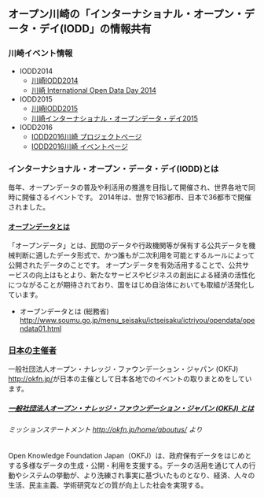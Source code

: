 オープン川崎の「インターナショナル・オープン・データ・デイ(IODD」の情報共有
----------------------

### 川崎イベント情報
* IODD2014
  - [川崎IODD2014](https://github.com/openkawasaki/iodd/tree/master/2014)
  - [川崎 International Open Data Day 2014](https://www.facebook.com/events/450440878389353/)
* IODD2015
  - [川崎IODD2015](https://github.com/openkawasaki/iodd/tree/master/2015)
  - [川崎インターナショナル・オープンデータ・デイ2015](http://openkawasaki.connpass.com/event/11287/)
* IODD2016
  - [IODD2016川崎 プロジェクトページ](https://github.com/openkawasaki/iodd/tree/master/2016)
  - [IODD2016川崎 イベントページ](http://www.meetup.com/ja-JP/open_kawasaki/events/228129500/)

### インターナショナル・オープン・データ・デイ(IODD)とは
毎年、オープンデータの普及や利活用の推進を目指して開催され、世界各地で同時に開催さるイベントです。
2014年は、世界で163都市、日本で36都市で開催されました。

#### <u>オープンデータとは</u>

「オープンデータ」とは、民間のデータや行政機関等が保有する公共データを機械判断に適したデータ形式で、かつ誰もが二次利用を可能とするルールによって公開されたデータのことです。
オープンデータを有効活用することで、公共サービスの向上はもとより、新たなサービスやビジネスの創出による経済の活性化につながることが期待されており、国をはじめ自治体においても取組が活発化しています。

- オープンデータとは (総務省)  
	<http://www.soumu.go.jp/menu_seisaku/ictseisaku/ictriyou/opendata/opendata01.html>

### <u>日本の主催者</u>

一般社団法人オープン・ナレッジ・ファウンデーション・ジャパン (OKFJ) <http://okfn.jp/>が日本の主催として日本各地でのイベントの取りまとめをしています。

##### <u>一般社団法人オープン・ナレッジ・ファウンデーション・ジャパン (OKFJ) とは</u>

###### ミッションステートメント <http://okfn.jp/home/aboutus/> より

Open Knowledge Foundation Japan（OKFJ）は、政府保有データをはじめとする多様なデータの生成・公開・利用を支援する。データの活用を通じて人の行動やシステムの挙動が、より洗練され事実に基づいたものとなり、経済、人々の生活、民主主義、学術研究などの質が向上した社会を実現する。


